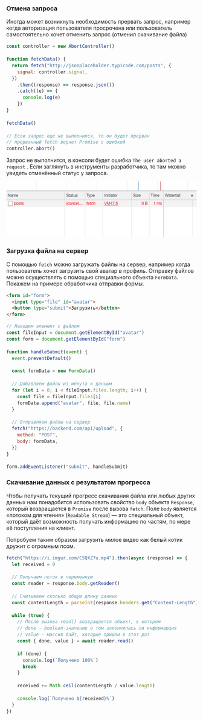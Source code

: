
### Отмена запроса

Иногда может возникнуть необходимость прервать запрос, например когда авторизация пользователя просрочена или пользователь самостоятельно хочет отменить запрос (отменил скачивание файла)

```js
const controller = new AbortController()

function fetchData() {
  return fetch("http://jsonplaceholder.typicode.com/posts", {
    signal: controller.signal,
  })
    .then((response) => response.json())
    .catch((e) => {
      console.log(e)
    })
}

fetchData()

// Если запрос еще не выполнился, то он будет прерван
// прерванный fetch вернет Promise с ошибкой
controller.abort()
```

Запрос не выполнится, в консоли будет ошибка `The user aborted a request` . Если заглянуть в инструменты разработчика, то там можно увидеть отменённый статус у запроса.

![пример прерванного запроса](../images/cancelled.png)

### Загрузка файла на сервер

С помощью `fetch` можно загружать файлы на сервер, например когда пользователь хочет загрузить свой аватар в профиль. Отправку файлов можно осуществлять с помощью специального объекта `FormData`. Покажем на примере обработчика отправки формы.

```html
<form id="form">
  <input type="file" id="avatar">
  <button type="submit">Загрузить</button>
</form>
```

```js
// Находим элемент с файлом
const fileInput = document.getElementById("avatar")
const form = document.getElementById("form")

function handleSubmit(event) {
  event.preventDefault()

  const formData = new FormData()

  // Добавляем файлы из ипнута к данным
  for (let i = 0; i < fileInput.files.length; i++) {
    const file = fileInput.files[i]
    formData.append("avatar", file, file.name)
  }

  // Отправляем файлы на сервер
  fetch("https://backend.com/api/upload", {
    method: "POST",
    body: formData,
  })
}

form.addEventListener("submit", handleSubmit)
```

### Скачивание данных с результатом прогресса

Чтобы получать текущий прогресс скачивания файла или любых других данных нам понадобится использовать свойство `body` объекта `Response`, который возвращается в `Promise` после вызова `fetch`. Поле `body` является «потоком для чтения» (`Readable Stream`) — это специальный объект, который даёт возможность получать информацию по частям, по мере её поступления на клиент.

Попробуем таким образом загрузить милое видео как белый котик дружит с огромным псом.

```js
fetch("https://i.imgur.com/C5QXZ7u.mp4").then(async (response) => {
  let received = 0

  // Получаем поток в переменную
  const reader = response.body.getReader()

  // Считываем сколько общую длину данных
  const contentLength = parseInt(response.headers.get("Content-Length"), 10)

  while (true) {
    // После вызова read() возвращается объект, в котором
    // done — boolean-значение о том закончилась ли информарция
    // value — массив байт, которые пришли в этот раз
    const { done, value } = await reader.read()

    if (done) {
      console.log(`Получено 100%`)
      break
    }

    received += Math.ceil(contentLength / value.length)

    console.log(`Получено ${received}%`)
  }
})
```
